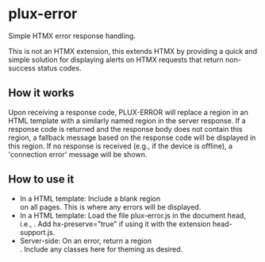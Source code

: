 # plux-error

Simple HTMX error response handling.

This is not an HTMX extension, this extends HTMX by providing a quick and simple solution for displaying alerts on HTMX requests that return non-success status codes.

## How it works

Upon receiving a response code, PLUX-ERROR will replace a region in an HTML template with a similarly named region in the server response. If a response code is returned and the response body does not contain this region, a fallback message based on the response code will be displayed in this region. If no response is received (e.g., if the device is offline), a 'connection error' message will be shown.

## How to use it

* In a HTML template: Include a blank region <aside id="hx_error"></aside> on all pages. This is where any errors will be displayed.
* In a HTML template: Load the file plux-error.js in the document head, i.e., <script src="<your path here>/plux-error.js"></script>. Add hx-preserve="true" if using it with the extension head-support.js.
* Server-side: On an error, return a region <aside id="hx_error"></aside>. Include any classes here for theming as desired.
